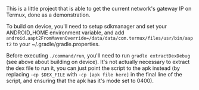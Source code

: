 This is a little project that is able to get the current network's gateway IP on Termux, done as a demonstration.

To build on device, you'll need to setup sdkmanager and set your ANDROID\_HOME environment variable, and add `android.aapt2FromMavenOverride=/data/data/com.termux/files/usr/bin/aapt2` to your ~/.gradle/gradle.properties.

Before executing `./command/run`, you'll need to run `gradle extractDexDebug` (see above about building on device). It's not actually necessary to extract the dex file to run it, you can just point the script to the apk instead (by replacing `-cp $DEX_FILE` with `-cp [apk file here]` in the final line of the script, and ensuring that the apk has it's mode set to 0400).
